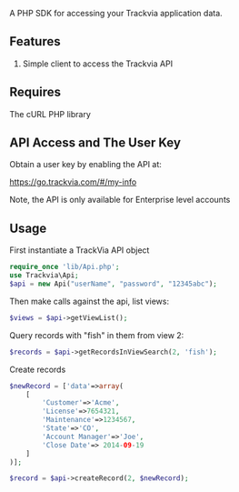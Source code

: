 A PHP SDK for accessing your Trackvia application data.

## Features

1. Simple client to access the Trackvia API

## Requires
The cURL PHP library
 
## API Access and The User Key

Obtain a user key by enabling the API at:

  https://go.trackvia.com/#/my-info

Note, the API is only available for Enterprise level accounts

## Usage

First instantiate a TrackVia API object

```PHP
require_once 'lib/Api.php';
use Trackvia\Api;
$api = new Api("userName", "password", "12345abc");
```

Then make calls against the api, list views:

```PHP
$views = $api->getViewList();
```

Query records with "fish" in them from view 2:
```PHP
$records = $api->getRecordsInViewSearch(2, 'fish');
```

Create records
```PHP
$newRecord = ['data'=>array(
    [
        'Customer'=>'Acme',
        'License'=>7654321,
        'Maintenance'=>1234567,
        'State'=>'CO',
        'Account Manager'=>'Joe',
        'Close Date'=> 2014-09-19
    ]
)];

$record = $api->createRecord(2, $newRecord);
```

